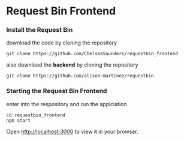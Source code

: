 # Request Bin Frontend

### Install the Request Bin
download the code by cloning the repository
```
git clone https://github.com/ChelseaSaunders/requestbin_frontend
```

also download the **backend** by cloning the repository
```
git clone https://github.com/alison-martinez/requestbin
```

### Starting the Request Bin Frontend
enter into the respository and run the applciation
```
cd requestbin_frontend
npm start
```
Open [http://localhost:3000](http://localhost:3000) to view it in your browser.